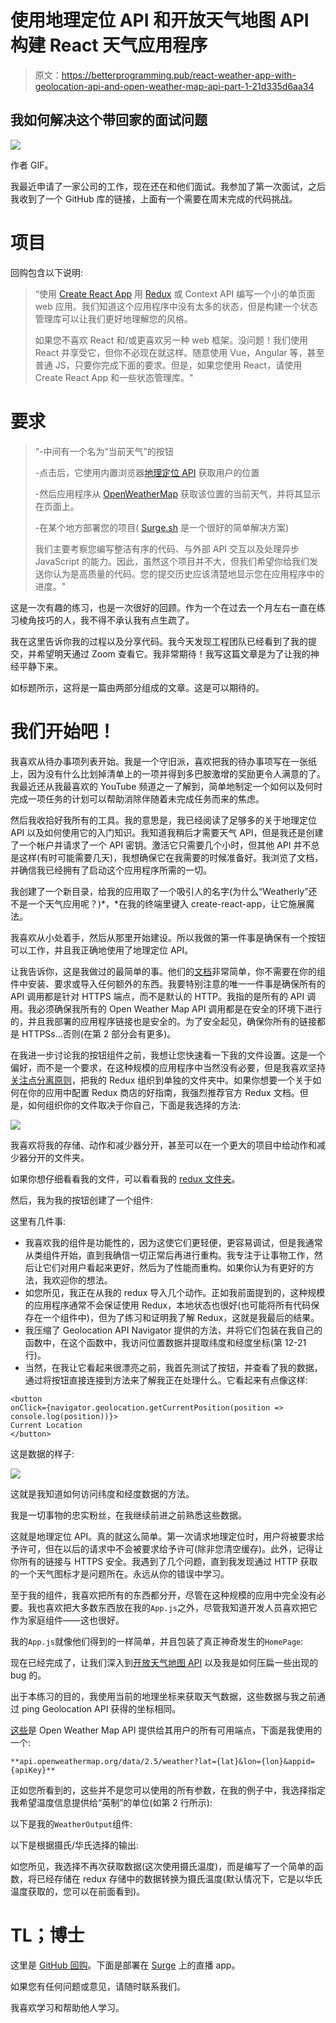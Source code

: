 # 使用地理定位 API 和开放天气地图 API 构建 React 天气应用程序

> 原文：<https://betterprogramming.pub/react-weather-app-with-geolocation-api-and-open-weather-map-api-part-1-21d335d6aa34>

## 我如何解决这个带回家的面试问题

![](img/f17510cddcf810dff1a44ad5ad5e53c9.png)

作者 GIF。

我最近申请了一家公司的工作，现在还在和他们面试。我参加了第一次面试，之后我收到了一个 GitHub 库的链接，上面有一个需要在周末完成的代码挑战。

# 项目

回购包含以下说明:

> “使用 [Create React App](https://github.com/facebook/create-react-app) 用 [Redux](https://redux.js.org/) 或 Context API 编写一个小的单页面 web 应用。我们知道这个应用程序中没有太多的状态，但是构建一个状态管理库可以让我们更好地理解您的风格。
> 
> 如果您不喜欢 React 和/或更喜欢另一种 web 框架。没问题！我们使用 React 并享受它，但你不必现在就这样。随意使用 Vue，Angular 等，甚至普通 JS，只要你完成下面的要求。但是，如果您使用 React，请使用 Create React App 和一些状态管理库。"

# 要求

> “-中间有一个名为“当前天气”的按钮
> 
> -点击后，它使用内置浏览器[地理定位 API](https://developer.mozilla.org/en-US/docs/Web/API/Geolocation_API) 获取用户的位置
> 
> -然后应用程序从 [OpenWeatherMap](https://openweathermap.org/current) 获取该位置的当前天气，并将其显示在页面上。
> 
> -在某个地方部署您的项目( [Surge.sh](https://surge.sh/) 是一个很好的简单解决方案)
> 
> 我们主要考察您编写整洁有序的代码、与外部 API 交互以及处理异步 JavaScript 的能力。因此，虽然这个项目并不大，但我们希望你给我们发送你认为是高质量的代码。您的提交历史应该清楚地显示您在应用程序中的进度。"

这是一次有趣的练习，也是一次很好的回顾。作为一个在过去一个月左右一直在练习棱角技巧的人，我不得不承认我有点生疏了。

我在这里告诉你我的过程以及分享代码。我今天发现工程团队已经看到了我的提交，并希望明天通过 Zoom 查看它。我非常期待！我写这篇文章是为了让我的神经平静下来。

如标题所示，这将是一篇由两部分组成的文章。这是可以期待的。

# **我们开始吧！**

我喜欢从待办事项列表开始。我是一个守旧派，喜欢把我的待办事项写在一张纸上，因为没有什么比划掉清单上的一项并得到多巴胺激增的奖励更令人满意的了。我最近还从我最喜欢的 YouTube 频道之一了解到，简单地制定一个如何以及何时完成一项任务的计划可以帮助消除伴随着未完成任务而来的焦虑。

然后我收拾好我所有的工具。我的意思是，我已经阅读了足够多的关于地理定位 API 以及如何使用它的入门知识。我知道我稍后才需要天气 API，但是我还是创建了一个帐户并请求了一个 API 密钥。激活它只需要几个小时，但其他 API 并不总是这样(有时可能需要几天)，我想确保它在我需要的时候准备好。我浏览了文档，并确信我已经拥有了启动这个应用程序所需的一切。

我创建了一个新目录，给我的应用取了一个吸引人的名字(为什么“Weatherly”还不是一个天气应用呢？)*，*在我的终端里键入 create-react-app，让它施展魔法。

我喜欢从小处着手，然后从那里开始建设。所以我做的第一件事是确保有一个按钮可以工作，并且我正确地使用了地理定位 API。

让我告诉你，这是我做过的最简单的事。他们的[文档](https://developer.mozilla.org/en-US/docs/Web/API/Geolocation_API)非常简单，你不需要在你的组件中安装、要求或导入任何额外的东西。我要特别注意的唯一一件事是确保所有的 API 调用都是针对 HTTPS 端点，而不是默认的 HTTP。我指的是所有的 API 调用。我必须确保我所有的 Open Weather Map API 调用都是在安全的环境下进行的，并且我部署的应用程序链接也是安全的。为了安全起见，确保你所有的链接都是 HTTPSs…否则(在第 2 部分会有更多)。

在我进一步讨论我的按钮组件之前，我想让您快速看一下我的文件设置。这是一个偏好，而不是一个要求，在这种规模的应用程序中当然没有必要，但是我喜欢坚持[关注点分离原则](https://www.oreilly.com/library/view/programming-javascript-applications/9781491950289/ch05.html)，把我的 Redux 组织到单独的文件夹中。如果你想要一个关于如何在你的应用中配置 Redux 商店的好指南，我强烈推荐官方 Redux 文档。但是，如何组织你的文件取决于你自己，下面是我选择的方法:

![](img/3ac527fcca27ec7248ba225c2941f91d.png)

我喜欢将我的存储、动作和减少器分开，甚至可以在一个更大的项目中给动作和减少器分开的文件夹。

如果你想仔细看看我的文件，可以看看我的 [redux 文件夹](https://github.com/jwkuchta/lu-code-challenge-weather-app/tree/master/src/redux)。

然后，我为我的按钮创建了一个组件:

这里有几件事:

*   我喜欢我的组件是功能性的，因为这使它们更轻便，更容易调试，但是我通常从类组件开始，直到我确信一切正常后再进行重构。我专注于让事物工作，然后让它们对用户看起来更好，然后为了性能而重构。如果你认为有更好的方法，我欢迎你的想法。
*   如您所见，我正在从我的 redux 导入几个动作。正如我前面提到的，这种规模的应用程序通常不会保证使用 Redux，本地状态也很好(也可能将所有代码保存在一个组件中)，但为了练习和证明我了解 Redux，这就是我最后的结果。
*   我压缩了 Geolocation API Navigator 提供的方法，并将它们包装在我自己的函数中，在这个函数中，我访问位置数据并提取纬度和经度坐标(第 12-21 行)。
*   当然，在我让它看起来很漂亮之前，我首先测试了按钮，并查看了我的数据，通过将按钮直接连接到方法来了解我正在处理什么。它看起来有点像这样:

```
<button 
onClick={navigator.geolocation.getCurrentPosition(position =>       console.log(position))}>
Current Location
</button>
```

这是数据的样子:

![](img/8202687d13862e05f2684f1a7877335d.png)

这就是我知道如何访问纬度和经度数据的方法。

我是一切事物的忠实粉丝，在我继续前进之前熟悉这些数据。

这就是地理定位 API。真的就这么简单。第一次请求地理定位时，用户将被要求给予许可，但在以后的请求中不会被要求给予许可(除非您清空缓存)。此外，记得让你所有的链接与 HTTPS 安全。我遇到了几个问题，直到我发现通过 HTTP 获取的一个天气图标才是问题所在。永远从你的错误中学习。

至于我的组件，我喜欢把所有的东西都分开，尽管在这种规模的应用中完全没有必要。我也喜欢把大多数东西放在我的`App.js`之外，尽管我知道开发人员喜欢把它作为家庭组件——这也很好。

我的`App.js`就像他们得到的一样简单，并且包装了真正神奇发生的`HomePage`:

现在已经完成了，让我们深入到[开放天气地图 API](https://openweathermap.org/api) 以及我是如何压扁一些出现的 bug 的。

出于本练习的目的，我使用当前的地理坐标来获取天气数据，这些数据与我之前通过 ping Geolocation API 获得的坐标相同。

[这些](https://openweathermap.org/current)是 Open Weather Map API 提供给其用户的所有可用端点，下面是我使用的一个:

```
**api.openweathermap.org/data/2.5/weather?lat={lat}&lon={lon}&appid={apiKey}**
```

正如您所看到的，这些并不是您可以使用的所有参数，在我的例子中，我选择指定我希望温度信息提供给“英制”的单位(如第 2 行所示):

以下是我的`WeatherOutput`组件:

以下是根据摄氏/华氏选择的输出:

如您所见，我选择不再次获取数据(这次使用摄氏温度)，而是编写了一个简单的函数，将已经存储在 redux 存储中的数据转换为摄氏温度(默认情况下，它是以华氏温度获取的，您可以在前面看到)。

# **TL；博士**

这里是 [GitHub 回购](https://github.com/jwkuchta/lu-code-challenge-weather-app)。下面是部署在 [Surge](https://obsolete-winter.surge.sh/) 上的直播 app。

如果您有任何问题或意见，请随时联系我们。

我喜欢学习和帮助他人学习。